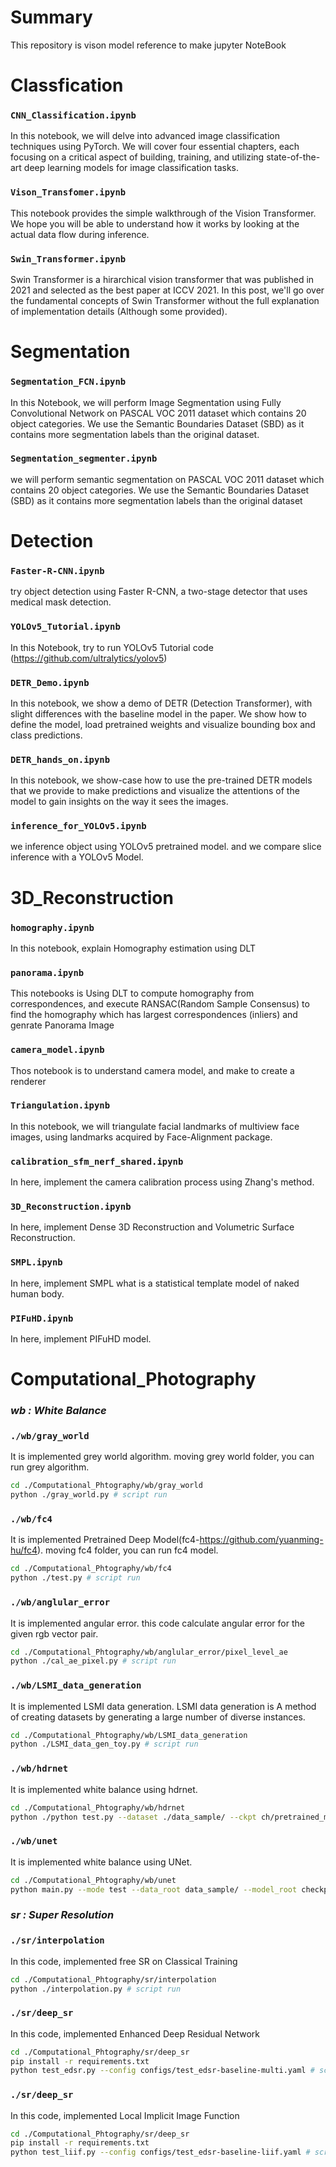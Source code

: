 # Summary
This repository is vison model reference to make jupyter NoteBook

# Classfication
### `CNN_Classification.ipynb`
In this notebook, we will delve into advanced image classification techniques using PyTorch. We will cover four essential chapters, each focusing on a critical aspect of building, training, and utilizing state-of-the-art deep learning models for image classification tasks.
### `Vison_Transfomer.ipynb`
This notebook provides the simple walkthrough of the Vision Transformer. We hope you will be able to understand how it works by looking at the actual data flow during inference.
### `Swin_Transformer.ipynb`
Swin Transformer is a hirarchical vision transformer that was published in 2021 and selected as the best paper at ICCV 2021. In this post, we'll go over the fundamental concepts of Swin Transformer without the full explanation of implementation details (Although some provided).

# Segmentation
### `Segmentation_FCN.ipynb`
In this Notebook, we will perform Image Segmentation using Fully Convolutional Network on PASCAL VOC 2011 dataset which contains 20 object categories. We use the Semantic Boundaries Dataset (SBD) as it contains more segmentation labels than the original dataset.
### `Segmentation_segmenter.ipynb`
we will perform semantic segmentation on PASCAL VOC 2011 dataset which contains 20 object categories. We use the Semantic Boundaries Dataset (SBD) as it contains more segmentation labels than the original dataset

# Detection
### `Faster-R-CNN.ipynb`
try object detection using Faster R-CNN, a two-stage detector that uses medical mask detection.
### `YOLOv5_Tutorial.ipynb`
In this Notebook, try to run YOLOv5 Tutorial code (https://github.com/ultralytics/yolov5)
### `DETR_Demo.ipynb`
In this notebook, we show a demo of DETR (Detection Transformer), with slight differences with the baseline model in the paper. We show how to define the model, load pretrained weights and visualize bounding box and class predictions.
### `DETR_hands_on.ipynb`
In this notebook, we show-case how to use the pre-trained DETR models that we provide to make predictions and visualize the attentions of the model to gain insights on the way it sees the images.
### `inference_for_YOLOv5.ipynb`
we inference object using YOLOv5 pretrained model. and we compare slice inference with a YOLOv5 Model.

# 3D_Reconstruction
### `homography.ipynb`
In this notebook, explain Homography estimation using DLT 
### `panorama.ipynb`
This notebooks is Using DLT to compute homography from correspondences, and execute RANSAC(Random Sample Consensus) to find the homography which has largest correspondences (inliers) and genrate Panorama Image
### `camera_model.ipynb`
Thos notebook is to understand camera model, and make to create a renderer
### `Triangulation.ipynb`
In this notebook, we will triangulate facial landmarks of multiview face images, using landmarks acquired by Face-Alignment package.
### `calibration_sfm_nerf_shared.ipynb`
In here, implement the camera calibration process using Zhang's method.
### `3D_Reconstruction.ipynb`
In here, implement Dense 3D Reconstruction and Volumetric Surface Reconstruction.
### `SMPL.ipynb`
In here, implement SMPL what is a statistical template model of naked human body.
### `PIFuHD.ipynb`
In here, implement PIFuHD model.

# Computational_Photography
### _wb : White Balance_
### `./wb/gray_world`
It is implemented grey world algorithm. moving grey world folder, you can run grey algorithm.
```bash
cd ./Computational_Phtography/wb/gray_world
python ./gray_world.py # script run
```

### `./wb/fc4`
It is implemented Pretrained Deep Model(fc4-https://github.com/yuanming-hu/fc4). moving fc4 folder, you can run fc4 model.
```bash
cd ./Computational_Phtography/wb/fc4
python ./test.py # script run
```

### `./wb/anglular_error`
It is implemented angular error. this code calculate angular error for the given rgb vector pair.
```bash
cd ./Computational_Phtography/wb/anglular_error/pixel_level_ae
python ./cal_ae_pixel.py # script run
```

### `./wb/LSMI_data_generation`
It is implemented LSMI data generation. LSMI data generation is A method of creating datasets by generating a large number of diverse instances.
```bash
cd ./Computational_Phtography/wb/LSMI_data_generation
python ./LSMI_data_gen_toy.py # script run
```

### `./wb/hdrnet`
It is implemented white balance using hdrnet.
```bash
cd ./Computational_Phtography/wb/hdrnet
python ./python test.py --dataset ./data_sample/ --ckpt ch/pretrained_model.pth --bit-depth 10 --net-input-size 128 --net-output-size 256 # script run
```



### `./wb/unet`
It is implemented white balance using UNet.
```bash
cd ./Computational_Phtography/wb/unet
python main.py --mode test --data_root data_sample/ --model_root checkpoint/ --checkpoint pretrained_unet/model.pt --output_type illumination --save_result 'yes' # script run
```

### _sr : Super Resolution_
### `./sr/interpolation`
In this code, implemented free SR on Classical Training
```bash
cd ./Computational_Phtography/sr/interpolation
python ./interpolation.py # script run
```

### `./sr/deep_sr`
In this code, implemented Enhanced Deep Residual Network
```bash
cd ./Computational_Phtography/sr/deep_sr
pip install -r requirements.txt
python test_edsr.py --config configs/test_edsr-baseline-multi.yaml # script run
```

### `./sr/deep_sr`
In this code, implemented Local Implicit Image Function
```bash
cd ./Computational_Phtography/sr/deep_sr
pip install -r requirements.txt
python test_liif.py --config configs/test_edsr-baseline-liif.yaml # script run
```